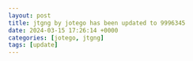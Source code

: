 ```yaml
---
layout: post
title: jtgng by jotego has been updated to 9996345
date: 2024-03-15 17:26:14 +0000
categories: [jotego, jtgng]
tags: [update]
---
```


